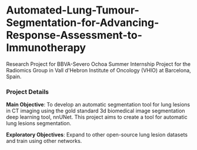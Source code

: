 # Automated-Lung-Tumour-Segmentation-for-Advancing-Response-Assessment-to-Immunotherapy
Research Project for BBVA-Severo Ochoa Summer Internship Project for the Radiomics Group in Vall d'Hebron Institute of Oncology (VHIO) at Barcelona, Spain.

### Project Details

**Main Objective**: To develop an automatic segmentation tool for lung lesions in CT imaging using the gold standard 3d biomedical image segmentation deep learning tool, nnUNet.
This project aims to create a tool for automatic lung lesions segmentation. 

**Exploratory Objectives**: Expand to other open-source lung lesion datasets and train using other networks.
